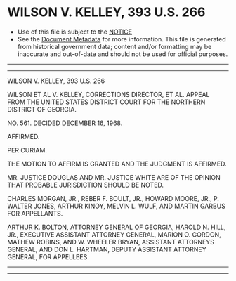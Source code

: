 ---
---

# WILSON V. KELLEY, 393 U.S. 266

* Use of this file is subject to the [NOTICE](https://github.com/publicdocs/notice/blob/master/NOTICE)
* See the [Document Metadata](../../../) for more information.
  This file is generated from historical government data; content and/or formatting may be inaccurate and out-of-date and should not be used for official purposes.

----------
----------

WILSON V. KELLEY, 393 U.S. 266

WILSON ET AL V. KELLEY, CORRECTIONS DIRECTOR, ET AL. APPEAL FROM THE UNITED STATES DISTRICT COURT FOR THE NORTHERN DISTRICT OF GEORGIA.

NO. 561.  DECIDED DECEMBER 16, 1968.

AFFIRMED.

PER CURIAM.

THE MOTION TO AFFIRM IS GRANTED AND THE JUDGMENT IS AFFIRMED.

MR. JUSTICE DOUGLAS AND MR. JUSTICE WHITE ARE OF THE OPINION THAT PROBABLE JURISDICTION SHOULD BE NOTED.

CHARLES MORGAN, JR., REBER F. BOULT, JR., HOWARD MOORE, JR., P. WALTER JONES, ARTHUR KINOY, MELVIN L. WULF, AND MARTIN GARBUS FOR APPELLANTS.

ARTHUR K. BOLTON, ATTORNEY GENERAL OF GEORGIA, HAROLD N. HILL, JR., EXECUTIVE ASSISTANT ATTORNEY GENERAL, MARION O. GORDON, MATHEW ROBINS, AND W. WHEELER BRYAN, ASSISTANT ATTORNEYS GENERAL, AND DON L. HARTMAN, DEPUTY ASSISTANT ATTORNEY GENERAL, FOR APPELLEES.


----------
----------

